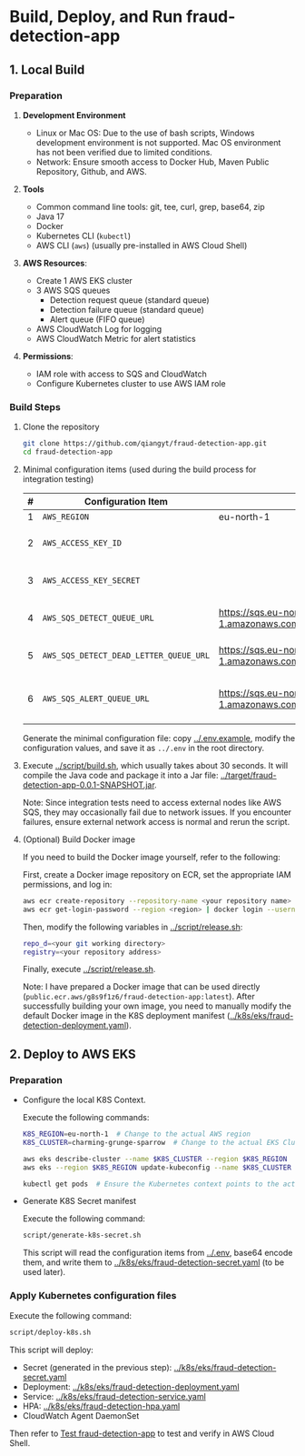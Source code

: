 # Build, Deploy, and Run fraud-detection-app

## 1. Local Build

### Preparation

1. **Development Environment**

   - Linux or Mac OS: Due to the use of bash scripts, Windows development environment is not supported. Mac OS environment has not been verified due to limited conditions.
   - Network: Ensure smooth access to Docker Hub, Maven Public Repository, Github, and AWS.

2. **Tools**

   - Common command line tools: git, tee, curl, grep, base64, zip
   - Java 17
   - Docker
   - Kubernetes CLI (`kubectl`)
   - AWS CLI (`aws`) (usually pre-installed in AWS Cloud Shell)

3. **AWS Resources**:
   - Create 1 AWS EKS cluster
   - 3 AWS SQS queues
     - Detection request queue (standard queue)
     - Detection failure queue (standard queue)
     - Alert queue (FIFO queue)
   - AWS CloudWatch Log for logging
   - AWS CloudWatch Metric for alert statistics

4. **Permissions**:
   - IAM role with access to SQS and CloudWatch
   - Configure Kubernetes cluster to use AWS IAM role

### Build Steps

1. Clone the repository

   ```bash
   git clone https://github.com/qiangyt/fraud-detection-app.git
   cd fraud-detection-app
   ```

2. Minimal configuration items (used during the build process for integration testing)

   | # | Configuration Item                      | Example Value         | Description                 |
   |---|----------------------------------------|-----------------------|-----------------------------|
   | 1 | `AWS_REGION`                           | eu-north-1            | AWS region                  |
   | 2 | `AWS_ACCESS_KEY_ID`                    |                       | AWS access key id           |
   | 3 | `AWS_ACCESS_KEY_SECRET`                |                       | AWS access key secret       |
   | 4 | `AWS_SQS_DETECT_QUEUE_URL`             | https://sqs.eu-north-1.amazonaws.com/820242901663/hsbc_fraud_detection               | Detection request queue URL |
   | 5 | `AWS_SQS_DETECT_DEAD_LETTER_QUEUE_URL` | https://sqs.eu-north-1.amazonaws.com/820242901663/hsbc_fraud_detection_dead_letter   | Detection failure queue URL |
   | 6 | `AWS_SQS_ALERT_QUEUE_URL`              | https://sqs.eu-north-1.amazonaws.com/820242901663/hsbc_fraud_alert.fifo              | Alert queue URL, must be FIFO queue |

   Generate the minimal configuration file: copy [../.env.example](../.env.example), modify the configuration values, and save it as `../.env` in the root directory.

3. Execute [../script/build.sh](../script/build.sh), which usually takes about 30 seconds. It will compile the Java code and package it into a Jar file: [../target/fraud-detection-app-0.0.1-SNAPSHOT.jar](../target/fraud-detection-app-0.0.1-SNAPSHOT.jar).

   Note: Since integration tests need to access external nodes like AWS SQS, they may occasionally fail due to network issues. If you encounter failures, ensure external network access is normal and rerun the script.

4. (Optional) Build Docker image

   If you need to build the Docker image yourself, refer to the following:

   First, create a Docker image repository on ECR, set the appropriate IAM permissions, and log in:

   ```bash
   aws ecr create-repository --repository-name <your repository name>
   aws ecr get-login-password --region <region> | docker login --username AWS --password-stdin <your repository address>
   ```

   Then, modify the following variables in [../script/release.sh](../script/release.sh):

   ```bash
   repo_d=<your git working directory>
   registry=<your repository address>
   ```

   Finally, execute [../script/release.sh](../script/release.sh).

   Note: I have prepared a Docker image that can be used directly (`public.ecr.aws/g8s9f1z6/fraud-detection-app:latest`). After successfully building your own image, you need to manually modify the default Docker image in the K8S deployment manifest ([../k8s/eks/fraud-detection-deployment.yaml](../k8s/eks/fraud-detection-deployment.yaml)).

## 2. Deploy to AWS EKS

### Preparation

- Configure the local K8S Context.

  Execute the following commands:

   ```bash
   K8S_REGION=eu-north-1  # Change to the actual AWS region
   K8S_CLUSTER=charming-grunge-sparrow  # Change to the actual EKS Cluster
   
   aws eks describe-cluster --name $K8S_CLUSTER --region $K8S_REGION
   aws eks --region $K8S_REGION update-kubeconfig --name $K8S_CLUSTER

   kubectl get pods  # Ensure the Kubernetes context points to the actual EKS cluster
   ```

- Generate K8S Secret manifest

  Execute the following command:

   ```bash
   script/generate-k8s-secret.sh
   ```

   This script will read the configuration items from [../.env](../.env), base64 encode them, and write them to [../k8s/eks/fraud-detection-secret.yaml](../k8s/eks/fraud-detection-secret.yaml) (to be used later).

### Apply Kubernetes configuration files

  Execute the following command:

   ```bash
   script/deploy-k8s.sh
   ```

   This script will deploy:

   - Secret (generated in the previous step): [../k8s/eks/fraud-detection-secret.yaml](../k8s/eks/fraud-detection-secret.yaml)
   - Deployment: [../k8s/eks/fraud-detection-deployment.yaml](../k8s/eks/fraud-detection-deployment.yaml)
   - Service: [../k8s/eks/fraud-detection-service.yaml](../k8s/eks/fraud-detection-service.yaml)
   - HPA: [../k8s/eks/fraud-detection-hpa.yaml](../k8s/eks/fraud-detection-hpa.yaml)
   - CloudWatch Agent DaemonSet

   Then refer to [Test fraud-detection-app](../ut_and_it.md) to test and verify in AWS Cloud Shell.

